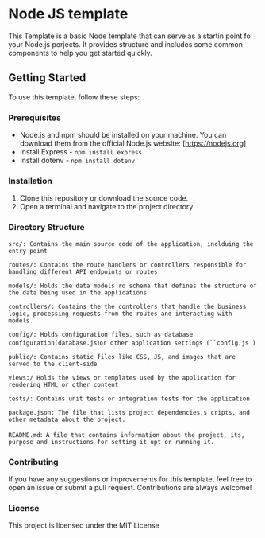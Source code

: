 # Node JS template

This Template is a basic Node template that can serve as a startin point fo your Node.js porjects. It provides structure and includes some common components to help you get started quickly.

## Getting Started

To use this template, follow these steps:

### Prerequisites

- Node.js and npm should be installed on your machine. You can download them from the official Node.js website: [https://nodejs.org]
- Install Express - `npm install express`
- Install dotenv - `npm install dotenv`

### Installation

1. Clone this repository or download the source code.
2. Open a terminal and navigate to the project directory

### Directory Structure


`src/: Contains the main source code of the application, inclduing the entry point`

`routes/: Contains the route handlers or controllers responsible for handling different API endpoints or routes`

`models/: Holds the data models ro schema that defines the structure of the data being used in the applications`

`controllers/: Contains the the controllers that handle the business logic, processing requests from the routes and interacting with models.`

`config/: Holds configuration files, such as database configuration(database.js`)`or other application settings (``config.js )`

`public/: Contains static files like CSS, JS, and images that are served to the client-side`

`views:/ Holds the views or templates used by the application for rendering HTML or other content`

`tests/: Contains unit tests or integration tests for the application`

`package.json: The file that lists project dependencies,s cripts, and other metadata about the project.`

`README.md`:` A file that contains information about the project, its, purpose and instructions for setting it upt or running it.`


### Contributing

If you have any suggestions or improvements for this template, feel free to open an issue or submit a pull request. Contributions are always welcome!

### License

This project is licensed under the MIT License
